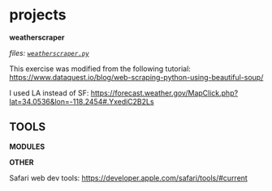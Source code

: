 # projects

**weatherscraper**

*files: [`weatherscraper.py`](https://github.com/jfremzrai/Python/blob/master/projects/weatherscraper.py)*

This exercise was modified from the following tutorial: https://www.dataquest.io/blog/web-scraping-python-using-beautiful-soup/

I used LA instead of SF: https://forecast.weather.gov/MapClick.php?lat=34.0536&lon=-118.2454#.YxediC2B2Ls


## TOOLS

**MODULES**

**OTHER**

Safari web dev tools: https://developer.apple.com/safari/tools/#current